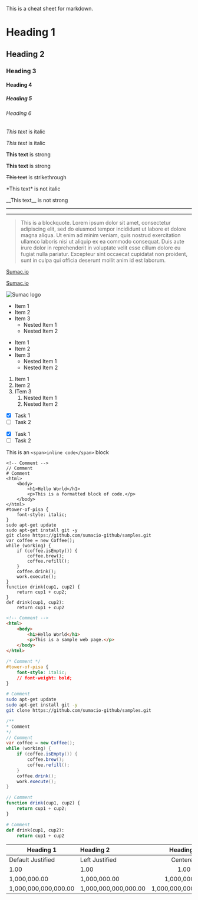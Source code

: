 This is a cheat sheet for markdown.

<!-- Headings -->
# Heading 1
## Heading 2
### Heading 3
#### Heading 4
##### Heading 5
###### Heading 6

<!-- Italics -->
*This text* is italic

_This text_ is italic

<!-- Strong -->
**This text** is strong

__This text__ is strong

<!-- Strikethrough -->
~~This text~~ is strikethrough

<!-- Escape Characters -->
\*This text\* is not italic

\_\_This text\_\_ is not strong

<!-- Horizontal Rule -->
___
---

<!-- Blockquote -->
> This is a blockquote. Lorem ipsum dolor sit amet, consectetur adipiscing elit, sed do eiusmod tempor incididunt ut labore et dolore magna aliqua. Ut enim ad minim veniam, quis nostrud exercitation ullamco laboris nisi ut aliquip ex ea commodo consequat. Duis aute irure dolor in reprehenderit in voluptate velit esse cillum dolore eu fugiat nulla pariatur. Excepteur sint occaecat cupidatat non proident, sunt in culpa qui officia deserunt mollit anim id est laborum.

<!-- Links -->
[Sumac.io](https://github.com/sumacio-github)

[Sumac.io](https://github.com/sumacio-github "Hover over title")

<!-- Images -->
![Sumac logo](https://avatars0.githubusercontent.com/u/54295791?s=200&v=4)

<!-- Unordered List -->
* Item 1
* Item 2
* Item 3
    * Nested Item 1
    * Nested Item 2
- Item 1
- Item 2
- Item 3
    - Nested Item 1
    - Nested Item 2

<!-- Ordered List -->
1. Item 1
1. Item 2
1. ITem 3
    1. Nested Item 1
    1. Nested Item 2

<!-- Task List -->
* [x] Task 1
* [ ] Task 2
- [x] Task 1
- [ ] Task 2

<!-- Inline Code -->
This is an `<span>inline code</span>` block

<!-- Code Block -->
```
<!-- Comment -->
// Comment
# Comment
<html>
    <body>
        <h1>Hello World</h1>
        <p>This is a formatted block of code.</p>
    </body>
</html>
#tower-of-pisa {
    font-style: italic;
}
sudo apt-get update
sudo apt-get install git -y
git clone https://github.com/sumacio-github/samples.git
var coffee = new Coffee();
while (working) {
    if (coffee.isEmpty()) {
        coffee.brew();
        coffee.refill();
    }
    coffee.drink();
    work.execute();
}
function drink(cup1, cup2) {
    return cup1 + cup2;
}
def drink(cup1, cup2):
    return cup1 + cup2
```
```html
<!-- Comment -->
<html>
    <body>
        <h1>Hello World</h1>
        <p>This is a sample web page.</p>
    </body>
</html>
```
```css
/* Comment */
#tower-of-pisa {
    font-style: italic;
    // font-weight: bold;
}
```
```bash
# Comment
sudo apt-get update
sudo apt-get install git -y
git clone https://github.com/sumacio-github/samples.git
```
```java
/**
* Comment
*/
// Comment
var coffee = new Coffee();
while (working) {
    if (coffee.isEmpty()) {
        coffee.brew();
        coffee.refill();
    }
    coffee.drink();
    work.execute();
}
```
```javascript
// Comment
function drink(cup1, cup2) {
    return cup1 + cup2;
}
```
```python
# Comment
def drink(cup1, cup2):
    return cup1 + cup2
```

<!-- Tables -->
| Heading 1 | Heading 2 | Heading 3 | Heading 4 |
| --------- |:--------- |:---------:| -----------:|
| Default Justified | Left Justified | Centered | Right Justified |
| 1.00 | 1.00 | 1.00 | 1.00 |
| 1,000,000.00 | 1,000,000.00 | 1,000,000.00 | 1,000,000.00 |
| 1,000,000,000,000.00 | 1,000,000,000,000.00 | 1,000,000,000,000.00 | 1,000,000,000,000.00 |
